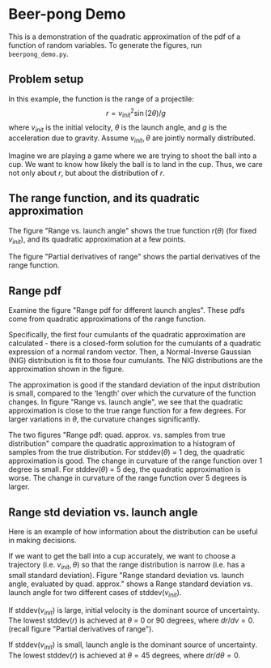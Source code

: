 # Beer-pong Demo

This is a demonstration of the quadratic approximation of the pdf of a function of random variables. To generate the figures, run `beerpong_demo.py`.

## Problem setup

In this example, the function is the range of a projectile:
$$
r = v_{init}^2 \sin(2 \theta) / g
$$
where $v_{init}$ is the initial velocity, $\theta$ is the launch angle, and $g$ is the acceleration due to gravity. Assume $v_{init}, \theta$ are jointly normally distributed.

Imagine we are playing a game where we are trying to shoot the ball into a cup. We want to know how likely the ball is to land in the cup. Thus, we care not only about $r$, but about the distribution of $r$.

## The range function, and its quadratic approximation

The figure "Range vs. launch angle" shows the true function $r(\theta)$ (for fixed  $v_{init}$), and its quadratic approximation at a few points.

The figure "Partial derivatives of range" shows the partial derivatives of the range function.

## Range pdf

Examine the figure "Range pdf for different launch angles". These pdfs come from quadratic approximations of the range function.

Specifically, the first four cumulants of the quadratic approximation are calculated - there is a closed-form solution for the cumulants of a quadratic expression of a normal random vector. Then, a Normal-Inverse Gaussian (NIG) distribution is fit to those four cumulants. The NIG distributions are the approximation shown in the figure.

The approximation is good if the standard deviation of the input distribution is small, compared to the 'length' over which the curvature of the function changes. In figure "Range vs. launch angle", we see that the quadratic approximation is close to the true range function for a few degrees. For larger variations in $\theta$, the curvature changes significantly.

The two figures "Range pdf: quad. approx. vs. samples from true distribution" compare the quadratic approximation to a histogram of samples from the true distribution. For stddev($\theta$) = 1 deg, the quadratic approximation is good. The change in curvature of the range function over 1 degree is small. For stddev($\theta$) = 5 deg, the quadratic approximation is worse. The change in curvature of the range function over 5 degrees is larger.

## Range std deviation vs. launch angle

Here is an example of how information about the distribution can be useful in making decisions.

If we want to get the ball into a cup accurately, we want to choose a trajectory (i.e. $v_{init}, \theta$) so that the range distribution is narrow (i.e. has a small standard deviation). Figure "Range standard deviation vs. launch angle, evaluated by quad. approx." shows a Range standard deviation vs. launch angle for two different cases of stddev($v_{init}$).

If stddev($v_{init}$) is large, initial velocity is the dominant source of uncertainty. The lowest stddev($r$) is achieved at $\theta$ = 0 or 90 degrees, where $dr /dv = 0$. (recall figure "Partial derivatives of range").

 If stddev($v_{init}$) is small, launch angle is the dominant source of uncertainty. The lowest stddev($r$) is achieved at $\theta = 45$ degrees, where $dr /d\theta = 0$.